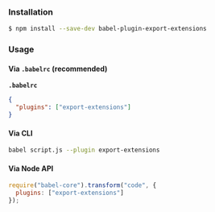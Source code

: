 ### Installation

```sh
$ npm install --save-dev babel-plugin-export-extensions
```

### Usage

#### Via `.babelrc` (recommended)

**`.babelrc`**

```json
{
  "plugins": ["export-extensions"]
}
```

#### Via CLI

```sh
babel script.js --plugin export-extensions
```

#### Via Node API

```js
require("babel-core").transform("code", {
  plugins: ["export-extensions"]
});
```
